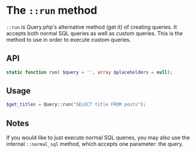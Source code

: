 # The `::run` method
`::run` is Query.php's alternative method (get it) of creating queries. It accepts both normal SQL queries as well as custom queries. This is the method to use in order to execute custom queries.

## API

```php
static function run( $query = '', array $placeholders = null);
```

## Usage

```php
$get_titles = Query::run("SELECT title FROM posts"); 
```

## Notes
If you would like to just execute normal SQL queries, you may also use the internal `::normal_sql` method, which accepts one parameter: the query.